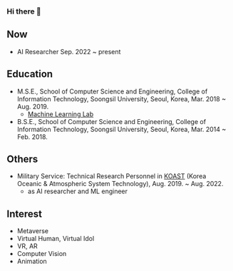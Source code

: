 ### Hi there 👋

## Now
- AI Researcher Sep. 2022 ~ present

## Education
- M.S.E., School of Computer Science and Engineering, College of Information Technology, Soongsil University, Seoul, Korea, Mar. 2018 ~ Aug. 2019.
  - [Machine Learning Lab](http://ml.ssu.ac.kr)
- B.S.E., School of Computer Science and Engineering, College of Information Technology, Soongsil University, Seoul, Korea, Mar. 2014 ~ Feb. 2018.

## Others
- Military Service: Technical Research Personnel in [KOAST](http://koast.net) (Korea Oceanic & Atmospheric System Technology), Aug. 2019. ~ Aug. 2022.
  - as AI researcher and ML engineer
  
## Interest
- Metaverse
- Virtual Human, Virtual Idol
- VR, AR
- Computer Vision
- Animation
